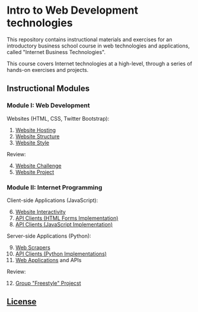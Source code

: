 # Intro to Web Development technologies

This repository contains instructional materials and exercises for an introductory business school course in web technologies and applications, called "Internet Business Technologies".

This course covers Internet technologies at a high-level, through a series of hands-on exercises and projects.

## Instructional Modules

### Module I: Web Development

Websites (HTML, CSS, Twitter Bootstrap):

  1. [Website Hosting](/exercises/website-hosting/exercise.md)
  2. [Website Structure](/exercises/website-structure/exercise.md)
  3. [Website Style](/exercises/website-style/exercise.md)

Review:

  4. [Website Challenge](/exercises/website-challenge/exercise.md)
  5. [Website Project](/projects/personal-website/project.md)

### Module II: Internet Programming

Client-side Applications (JavaScript):

  6. [Website Interactivity](/exercises/website-interactivity/exercise.md)
  7. [API Clients (HTML Forms Implementation)](/exercises/api-client/exercise.md)
  8. [API Clients (JavaScript Implementation)](/exercises/website-interactivity/challenges.md)

Server-side Applications (Python):

  9. [Web Scrapers](/exercises/web-scraper/exercise.md)
  10. [API Clients (Python Implementations)](/exercises/api-client-py/exercise.md)
  11. [Web Applications](/exercises/web-app-py/exercise.md) and APIs

Review:

  12.  [Group "Freestyle" Projecst](/projects/freestyle/project.md)

## [License](/LICENSE)
